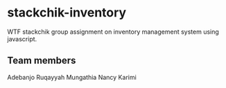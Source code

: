 # stackchik-inventory
WTF stackchik group assignment on inventory management system using javascript. 


## Team members
Adebanjo Ruqayyah
Mungathia Nancy Karimi
